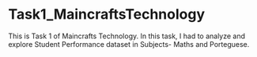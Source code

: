 # Task1_MaincraftsTechnology
This is Task 1 of Maincrafts Technology. In this task, I had to analyze and explore Student Performance dataset in Subjects- Maths and Porteguese. 
